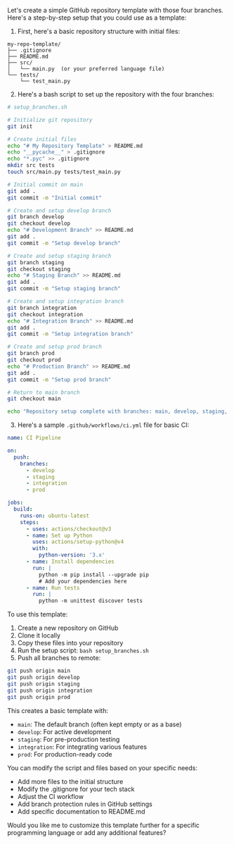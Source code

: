 Let's create a simple GitHub repository template with those four branches. Here's a step-by-step setup that you could use as a template:

1. First, here's a basic repository structure with initial files:

```
my-repo-template/
├── .gitignore
├── README.md
├── src/
│   └── main.py  (or your preferred language file)
└── tests/
    └── test_main.py
```

2. Here's a bash script to set up the repository with the four branches:

```bash
# setup_branches.sh

# Initialize git repository
git init

# Create initial files
echo "# My Repository Template" > README.md
echo "__pycache__" > .gitignore
echo "*.pyc" >> .gitignore
mkdir src tests
touch src/main.py tests/test_main.py

# Initial commit on main
git add .
git commit -m "Initial commit"

# Create and setup develop branch
git branch develop
git checkout develop
echo "# Development Branch" >> README.md
git add .
git commit -m "Setup develop branch"

# Create and setup staging branch
git branch staging
git checkout staging
echo "# Staging Branch" >> README.md
git add .
git commit -m "Setup staging branch"

# Create and setup integration branch
git branch integration
git checkout integration
echo "# Integration Branch" >> README.md
git add .
git commit -m "Setup integration branch"

# Create and setup prod branch
git branch prod
git checkout prod
echo "# Production Branch" >> README.md
git add .
git commit -m "Setup prod branch"

# Return to main branch
git checkout main

echo "Repository setup complete with branches: main, develop, staging, integration, prod"
```

3. Here's a sample `.github/workflows/ci.yml` file for basic CI:

```yaml
name: CI Pipeline

on:
  push:
    branches:
      - develop
      - staging
      - integration
      - prod

jobs:
  build:
    runs-on: ubuntu-latest
    steps:
      - uses: actions/checkout@v3
      - name: Set up Python
        uses: actions/setup-python@v4
        with:
          python-version: '3.x'
      - name: Install dependencies
        run: |
          python -m pip install --upgrade pip
          # Add your dependencies here
      - name: Run tests
        run: |
          python -m unittest discover tests
```

To use this template:

1. Create a new repository on GitHub
2. Clone it locally
3. Copy these files into your repository
4. Run the setup script: `bash setup_branches.sh`
5. Push all branches to remote:
```bash
git push origin main
git push origin develop
git push origin staging
git push origin integration
git push origin prod
```

This creates a basic template with:
- `main`: The default branch (often kept empty or as a base)
- `develop`: For active development
- `staging`: For pre-production testing
- `integration`: For integrating various features
- `prod`: For production-ready code

You can modify the script and files based on your specific needs:
- Add more files to the initial structure
- Modify the .gitignore for your tech stack
- Adjust the CI workflow
- Add branch protection rules in GitHub settings
- Add specific documentation to README.md

Would you like me to customize this template further for a specific programming language or add any additional features?